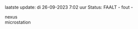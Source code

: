 laatste update: 
di 26-09-2023  7:02   uur 
Status: FAALT - fout - 
<div class="service R">nexus</div><div class="service Y">microstation</div>